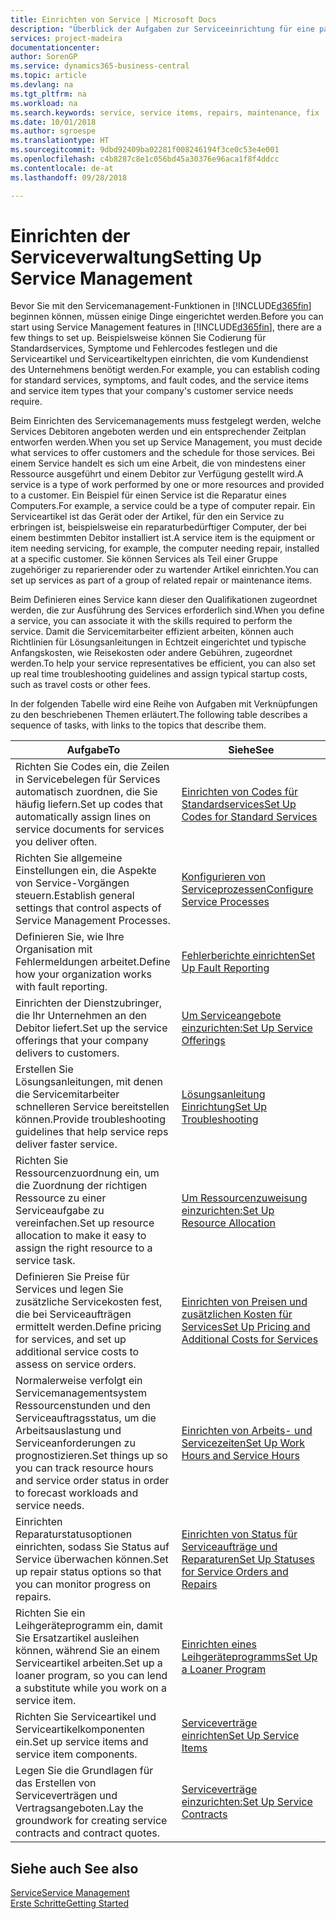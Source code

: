 ```yaml
---
title: Einrichten von Service | Microsoft Docs
description: "Überblick der Aufgaben zur Serviceeinrichtung für eine passende Serviceverwaltungsmethode für Ihre Organisation."
services: project-madeira
documentationcenter: 
author: SorenGP
ms.service: dynamics365-business-central
ms.topic: article
ms.devlang: na
ms.tgt_pltfrm: na
ms.workload: na
ms.search.keywords: service, service items, repairs, maintenance, fix
ms.date: 10/01/2018
ms.author: sgroespe
ms.translationtype: HT
ms.sourcegitcommit: 9dbd92409ba02281f008246194f3ce0c53e4e001
ms.openlocfilehash: c4b8287c8e1c056bd45a30376e96aca1f8f4ddcc
ms.contentlocale: de-at
ms.lasthandoff: 09/28/2018

---
```


# <a name="setting-up-service-management"></a><span data-ttu-id="1189a-103">Einrichten der Serviceverwaltung</span><span class="sxs-lookup"><span data-stu-id="1189a-103">Setting Up Service Management</span></span>
<span data-ttu-id="1189a-104">Bevor Sie mit den Servicemanagement-Funktionen in [!INCLUDE[d365fin](includes/d365fin_md.md)] beginnen können, müssen einige Dinge eingerichtet werden.</span><span class="sxs-lookup"><span data-stu-id="1189a-104">Before you can start using Service Management features in [!INCLUDE[d365fin](includes/d365fin_md.md)], there are a few things to set up.</span></span> <span data-ttu-id="1189a-105">Beispielsweise können Sie Codierung für Standardservices, Symptome und Fehlercodes festlegen und die Serviceartikel und Serviceartikeltypen einrichten, die vom Kundendienst des Unternehmens benötigt werden.</span><span class="sxs-lookup"><span data-stu-id="1189a-105">For example, you can establish coding for standard services, symptoms, and fault codes, and the service items and service item types that your company's customer service needs require.</span></span>  

<span data-ttu-id="1189a-106">Beim Einrichten des Servicemanagements muss festgelegt werden, welche Services Debitoren angeboten werden und ein entsprechender Zeitplan entworfen werden.</span><span class="sxs-lookup"><span data-stu-id="1189a-106">When you set up Service Management, you must decide what services to offer customers and the schedule for those services.</span></span> <span data-ttu-id="1189a-107">Bei einem Service handelt es sich um eine Arbeit, die von mindestens einer Ressource ausgeführt und einem Debitor zur Verfügung gestellt wird.</span><span class="sxs-lookup"><span data-stu-id="1189a-107">A service is a type of work performed by one or more resources and provided to a customer.</span></span> <span data-ttu-id="1189a-108">Ein Beispiel für einen Service ist die Reparatur eines Computers.</span><span class="sxs-lookup"><span data-stu-id="1189a-108">For example, a service could be a type of computer repair.</span></span> <span data-ttu-id="1189a-109">Ein Serviceartikel ist das Gerät oder der Artikel, für den ein Service zu erbringen ist, beispielsweise ein reparaturbedürftiger Computer, der bei einem bestimmten Debitor installiert ist.</span><span class="sxs-lookup"><span data-stu-id="1189a-109">A service item is the equipment or item needing servicing, for example, the computer needing repair, installed at a specific customer.</span></span> <span data-ttu-id="1189a-110">Sie können Services als Teil einer Gruppe zugehöriger zu reparierender oder zu wartender Artikel einrichten.</span><span class="sxs-lookup"><span data-stu-id="1189a-110">You can set up services as part of a group of related repair or maintenance items.</span></span>  
  
<span data-ttu-id="1189a-111">Beim Definieren eines Service kann dieser den Qualifikationen zugeordnet werden, die zur Ausführung des Services erforderlich sind.</span><span class="sxs-lookup"><span data-stu-id="1189a-111">When you define a service, you can associate it with the skills required to perform the service.</span></span> <span data-ttu-id="1189a-112">Damit die Servicemitarbeiter effizient arbeiten, können auch Richtlinien für Lösungsanleitungen in Echtzeit eingerichtet und typische Anfangskosten, wie Reisekosten oder andere Gebühren, zugeordnet werden.</span><span class="sxs-lookup"><span data-stu-id="1189a-112">To help your service representatives be efficient, you can also set up real time troubleshooting guidelines and assign typical startup costs, such as travel costs or other fees.</span></span>  

<span data-ttu-id="1189a-113">In der folgenden Tabelle wird eine Reihe von Aufgaben mit Verknüpfungen zu den beschriebenen Themen erläutert.</span><span class="sxs-lookup"><span data-stu-id="1189a-113">The following table describes a sequence of tasks, with links to the topics that describe them.</span></span>  
  
| <span data-ttu-id="1189a-114">Aufgabe</span><span class="sxs-lookup"><span data-stu-id="1189a-114">To</span></span> | <span data-ttu-id="1189a-115">Siehe</span><span class="sxs-lookup"><span data-stu-id="1189a-115">See</span></span> |
| --- | --- |
| <span data-ttu-id="1189a-116">Richten Sie Codes ein, die Zeilen in Servicebelegen für Services automatisch zuordnen, die Sie häufig liefern.</span><span class="sxs-lookup"><span data-stu-id="1189a-116">Set up codes that automatically assign lines on service documents for services you deliver often.</span></span> |[<span data-ttu-id="1189a-117">Einrichten von Codes für Standardservices</span><span class="sxs-lookup"><span data-stu-id="1189a-117">Set Up Codes for Standard Services</span></span>](service-how-setup-service-coding.md)|
| <span data-ttu-id="1189a-118">Richten Sie allgemeine Einstellungen ein, die Aspekte von Service-Vorgängen steuern.</span><span class="sxs-lookup"><span data-stu-id="1189a-118">Establish general settings that control aspects of Service Management Processes.</span></span>|[<span data-ttu-id="1189a-119">Konfigurieren von Serviceprozessen</span><span class="sxs-lookup"><span data-stu-id="1189a-119">Configure Service Processes</span></span>](service-setup-service-processes.md)|
| <span data-ttu-id="1189a-120">Definieren Sie, wie Ihre Organisation mit Fehlermeldungen arbeitet.</span><span class="sxs-lookup"><span data-stu-id="1189a-120">Define how your organization works with fault reporting.</span></span> |[<span data-ttu-id="1189a-121">Fehlerberichte einrichten</span><span class="sxs-lookup"><span data-stu-id="1189a-121">Set Up Fault Reporting</span></span>](service-how-setup-fault-reporting.md) |
| <span data-ttu-id="1189a-122">Einrichten der Dienstzubringer, die Ihr Unternehmen an den Debitor liefert.</span><span class="sxs-lookup"><span data-stu-id="1189a-122">Set up the service offerings that your company delivers to customers.</span></span>|[<span data-ttu-id="1189a-123">Um Serviceangebote einzurichten:</span><span class="sxs-lookup"><span data-stu-id="1189a-123">Set Up Service Offerings</span></span>](service-how-setup-service-offerings.md)|
| <span data-ttu-id="1189a-124">Erstellen Sie Lösungsanleitungen, mit denen die Servicemitarbeiter schnelleren Service bereitstellen können.</span><span class="sxs-lookup"><span data-stu-id="1189a-124">Provide troubleshooting guidelines that help service reps deliver faster service.</span></span> |[<span data-ttu-id="1189a-125">Lösungsanleitung Einrichtung</span><span class="sxs-lookup"><span data-stu-id="1189a-125">Set Up Troubleshooting</span></span>](service-how-setup-troubleshooting.md) |
| <span data-ttu-id="1189a-126">Richten Sie Ressourcenzuordnung ein, um die Zuordnung der richtigen Ressource zu einer Serviceaufgabe zu vereinfachen.</span><span class="sxs-lookup"><span data-stu-id="1189a-126">Set up resource allocation to make it easy to assign the right resource to a service task.</span></span> |[<span data-ttu-id="1189a-127">Um Ressourcenzuweisung einzurichten:</span><span class="sxs-lookup"><span data-stu-id="1189a-127">Set Up Resource Allocation</span></span>](service-how-setup-resource-allocation.md) |
| <span data-ttu-id="1189a-128">Definieren Sie Preise für Services und legen Sie zusätzliche Servicekosten fest, die bei Serviceaufträgen ermittelt werden.</span><span class="sxs-lookup"><span data-stu-id="1189a-128">Define pricing for services, and set up additional service costs to assess on service orders.</span></span> |[<span data-ttu-id="1189a-129">Einrichten von Preisen und zusätzlichen Kosten für Services</span><span class="sxs-lookup"><span data-stu-id="1189a-129">Set Up Pricing and Additional Costs for Services</span></span>](service-how-setup-service-costs-pricing.md)|
| <span data-ttu-id="1189a-130">Normalerweise verfolgt ein Servicemanagementsystem Ressourcenstunden und den Serviceauftragsstatus, um die Arbeitsauslastung und Serviceanforderungen zu prognostizieren.</span><span class="sxs-lookup"><span data-stu-id="1189a-130">Set things up so you can track resource hours and service order status in order to forecast workloads and service needs.</span></span>|[<span data-ttu-id="1189a-131">Einrichten von Arbeits- und Servicezeiten</span><span class="sxs-lookup"><span data-stu-id="1189a-131">Set Up Work Hours and Service Hours</span></span>](service-how-setup-work-service-hours.md)|
| <span data-ttu-id="1189a-132">Einrichten Reparaturstatusoptionen einrichten, sodass Sie Status auf Service überwachen können.</span><span class="sxs-lookup"><span data-stu-id="1189a-132">Set up repair status options so that you can monitor progress on repairs.</span></span> | [<span data-ttu-id="1189a-133">Einrichten von Status für Serviceaufträge und Reparaturen</span><span class="sxs-lookup"><span data-stu-id="1189a-133">Set Up Statuses for Service Orders and Repairs</span></span>](service-order-repair-status.md)|
| <span data-ttu-id="1189a-134">Richten Sie ein Leihgeräteprogramm ein, damit Sie Ersatzartikel ausleihen können, während Sie an einem Serviceartikel arbeiten.</span><span class="sxs-lookup"><span data-stu-id="1189a-134">Set up a loaner program, so you can lend a substitute while you work on a service item.</span></span> |[<span data-ttu-id="1189a-135">Einrichten eines Leihgeräteprogramms</span><span class="sxs-lookup"><span data-stu-id="1189a-135">Set Up a Loaner Program</span></span>](service-how-setup-loaner-program.md) |
| <span data-ttu-id="1189a-136">Richten Sie Serviceartikel und Serviceartikelkomponenten ein.</span><span class="sxs-lookup"><span data-stu-id="1189a-136">Set up service items and service item components.</span></span> |[<span data-ttu-id="1189a-137">Serviceverträge einrichten</span><span class="sxs-lookup"><span data-stu-id="1189a-137">Set Up Service Items</span></span>](service-how-setup-service-items.md) |
| <span data-ttu-id="1189a-138">Legen Sie die Grundlagen für das Erstellen von Serviceverträgen und Vertragsangeboten.</span><span class="sxs-lookup"><span data-stu-id="1189a-138">Lay the groundwork for creating service contracts and contract quotes.</span></span> |[<span data-ttu-id="1189a-139">Serviceverträge einzurichten:</span><span class="sxs-lookup"><span data-stu-id="1189a-139">Set Up Service Contracts</span></span>](service-how-setup-service-contracts.md) |

## <a name="see-also"></a><span data-ttu-id="1189a-140">Siehe auch </span><span class="sxs-lookup"><span data-stu-id="1189a-140">See also</span></span>
[<span data-ttu-id="1189a-141">Service</span><span class="sxs-lookup"><span data-stu-id="1189a-141">Service Management</span></span>](service-service.md)  
[<span data-ttu-id="1189a-142">Erste Schritte</span><span class="sxs-lookup"><span data-stu-id="1189a-142">Getting Started</span></span>](product-get-started.md)  

